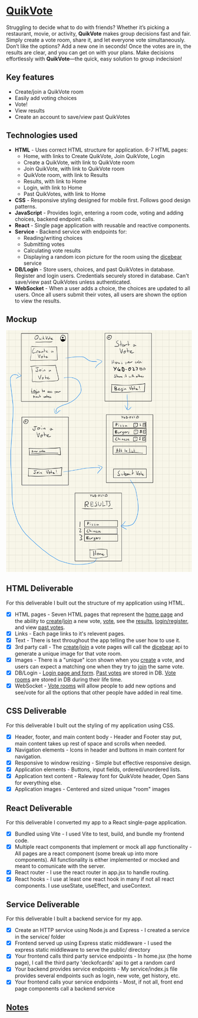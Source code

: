 # [QuikVote](https://startup.quikvote.click/)

Struggling to decide what to do with friends? Whether it’s picking a
restaurant, movie, or activity, **QuikVote** makes group decisions fast and fair.
Simply create a vote room, share it, and let everyone vote simultaneously.
Don’t like the options? Add a new one in seconds! Once the votes are in,
the results are clear, and you can get on with your plans. Make decisions
effortlessly with **QuikVote**—the quick, easy solution to group indecision!

## Key features

* Create/join a QuikVote room
* Easily add voting choices
* Vote!
* View results
* Create an account to save/view past QuikVotes

## Technologies used

* **HTML** - Uses correct HTML structure for application. 6-7 HTML pages:
    * Home, with links to Create QuikVote, Join QuikVote, Login
    * Create a QuikVote, with link to QuikVote room
    * Join QuikVote, with link to QuikVote room
    * QuikVote room, with link to Results
    * Results, with link to Home
    * Login, with link to Home
    * Past QuikVotes, with link to Home
* **CSS** - Responsive styling designed for mobile first. Follows good design patterns.  
* **JavaScript** - Provides login, entering a room code, voting and adding choices, backend endpoint calls.  
* **React** - Single page application with reusable and reactive components.  
* **Service** - Backend service with endpoints for:
    * Reading/writing choices
    * Submitting votes
    * Calculating vote results
    * Displaying a random icon picture for the room using the [dicebear](https://www.dicebear.com/) service
* **DB/Login** - Store users, choices, and past QuikVotes in database. Register and login users.
Credentials securely stored in database. Can't save/view past QuikVotes unless authenticated.  
* **WebSocket** - When a user adds a choice, the choices are updated to all users.
Once all users submit their votes, all users are shown the option to view the results.  

## Mockup

![mockup](mockup.jpeg)

## HTML Deliverable

For this deliverable I built out the structure of my application using HTML.

* [x] HTML pages - Seven HTML pages that represent the [home page](./html/index.html) and the ability to [create](./html/new.html)/[join](./html/join.html) a new vote, [vote](./html/vote.html), see the [results](./html/results.html), [login/register](./html/login.html), and view [past votes](./html/history.html).
* [x] Links - Each page links to it's relevent pages.
* [x] Text - There is text throughout the app telling the user how to use it.
* [x] 3rd party call - The [create](./html/new.html)/[join](./html/join.html) a vote pages will call the [dicebear](https://www.dicebear.com/) api to generate a unique image for that vote room.
* [x] Images - There is a "unique" icon shown when you [create](./html/new.html) a vote, and users can expect a matching one when they try to [join](./html/join.html) the same vote.
* [x] DB/Login - [Login page and form](./html/login.html). [Past votes](./html/history.html) are stored in DB. [Vote rooms](./html/vote.html) are stored in DB during their life time.
* [x] WebSocket - [Vote rooms](./html/vote.html) will allow people to add new options and see/vote for all the options that other people have added in real time.

## CSS Deliverable

For this deliverable I built out the styling of my application using CSS.

* [x] Header, footer, and main content body - Header and Footer stay put, main content takes up rest of space and scrolls when needed.
* [x] Navigation elements - Icons in header and buttons in main content for navigation.
* [x] Responsive to window resizing - Simple but effective responsive design.
* [x] Application elements - Buttons, input fields, ordered/unordered lists. 
* [x] Application text content - Raleway font for QuikVote header, Open Sans for everything else.
* [x] Application images - Centered and sized unique "room" images

## React Deliverable

For this deliverable I converted my app to a React single-page application.

* [x] Bundled using Vite - I used Vite to test, build, and bundle my frontend code.
* [x] Multiple react components that implement or mock all app functionality - All pages are a react component (some break up into more components). All functionality is either implemented or mocked and meant to comunicate with the server.
* [x] React router - I use the react router in app.jsx to handle routing.
* [x] React hooks - I use at least one react hook in many if not all react components. I use useState, useEffect, and useContext.

## Service Deliverable

For this deliverable I built a backend service for my app.

* [x] Create an HTTP service using Node.js and Express - I created a service in the service/ folder
* [x] Frontend served up using Express static middleware - I used the express static middleware to serve the public/ directory
* [x] Your frontend calls third party service endpoints - In home.jsx (the home page), I call the third party 'deckofcards' api to get a random card
* [x] Your backend provides service endpoints - My service/index.js file provides several endpoints such as login, new vote, get history, etc.
* [x] Your frontend calls your service endpoints - Most, if not all, front end page components call a backend service

## [Notes](./notes.md)
